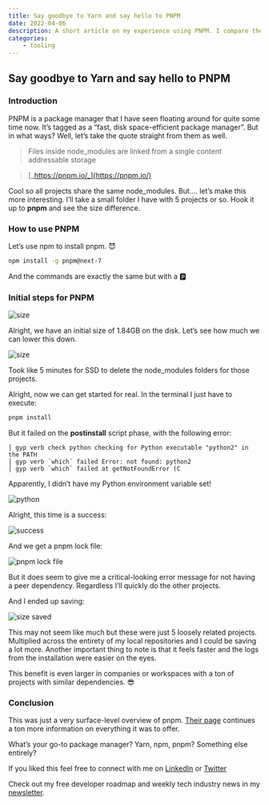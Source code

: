```yaml
---
title: Say goodbye to Yarn and say hello to PNPM
date: 2022-04-06
description: A short article on my experience using PNPM. I compare the size difference to the files before and after installing PNPM.
categories:
    - tooling
---
```


## Say goodbye to Yarn and say hello to PNPM

### Introduction

PNPM is a package manager that I have seen floating around for quite some time now. It’s tagged as a “fast, disk space-efficient package manager”. But in what ways? Well, let’s take the quote straight from them as well.

> Files inside node_modules are linked from a single content addressable storage

> [_https://pnpm.io/_](https://pnpm.io/)

Cool so all projects share the same node_modules. But…. let’s make this more interesting. I’ll take a small folder I have with 5 projects or so. Hook it up to **pnpm** and see the size difference.

### How to use PNPM

Let’s use npm to install pnpm. 😈

```bash
npm install -g pnpm@next-7
```

And the commands are exactly the same but with a 🅿

### Initial steps for PNPM

![size](https://cdn.hashnode.com/res/hashnode/image/upload/v1649247917188/722C1GVZ6.png)

Alright, we have an initial size of 1.84GB on the disk. Let’s see how much we can lower this down.

![size](https://cdn.hashnode.com/res/hashnode/image/upload/v1649247918244/lGqAOG-ei.gif)

Took like 5 minutes for SSD to delete the node_modules folders for those projects.

Alright, now we can get started for real. In the terminal I just have to execute:

```bash
pnpm install
```

But it failed on the **postinstall** script phase, with the following error:

```
│ gyp verb check python checking for Python executable "python2" in the PATH
│ gyp verb `which` failed Error: not found: python2
│ gyp verb `which` failed at getNotFoundError (C
```

Apparently, I didn’t have my Python environment variable set!

![python](https://cdn.hashnode.com/res/hashnode/image/upload/v1649247919449/eJYr5YiBh.png)

Alright, this time is a success:

![success](https://cdn.hashnode.com/res/hashnode/image/upload/v1649247920617/09vGuE_i7g.png)

And we get a pnpm lock file:

![pnpm lock file](https://cdn.hashnode.com/res/hashnode/image/upload/v1649247921838/7651Ee_8e.png)

But it does seem to give me a critical-looking error message for not having a peer dependency. Regardless I’ll quickly do the other projects.

And I ended up saving:

![size saved](https://cdn.hashnode.com/res/hashnode/image/upload/v1649247923070/iWcPBWcy-.png)

This may not seem like much but these were just 5 loosely related projects. Multiplied across the entirety of my local repositories and I could be saving a lot more. Another important thing to note is that it feels faster and the logs from the installation were easier on the eyes.

This benefit is even larger in companies or workspaces with a ton of projects with similar dependencies. 😎

### Conclusion

This was just a very surface-level overview of pnpm. [Their page](https://pnpm.io/pnpm-cli) continues a ton more information on everything it was to offer.

What’s your go-to package manager? Yarn, npm, pnpm? Something else entirely?

If you liked this feel free to connect with me on [LinkedIn](https://www.linkedin.com/in/relatablecode) or [Twitter](https://twitter.com/relatablecoder)

Check out my free developer roadmap and weekly tech industry news in my [newsletter](https://relatablecode.substack.com/).

